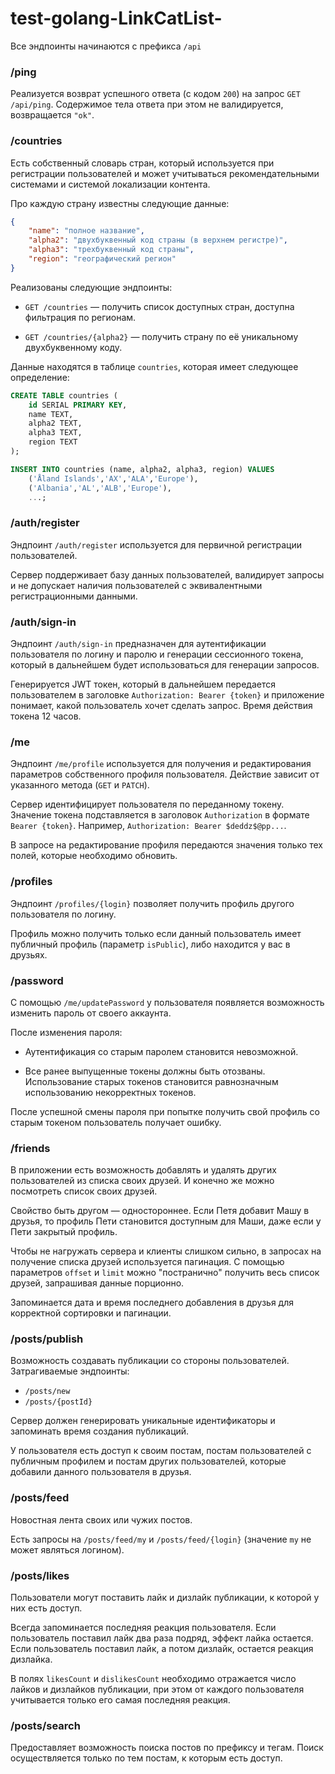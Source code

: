 # test-golang-LinkCatList-

Все эндпоинты начинаются с префикса `/api`
### /ping

Реализуется возврат успешного ответа (с кодом `200`) на запрос `GET /api/ping`. Содержимое тела ответа при этом не валидируется, возвращается `"ok"`.


### /countries

Есть собственный словарь стран, который используется при регистрации пользователей и может учитываться рекомендательными системами и системой локализации контента.

Про каждую страну известны следующие данные:
```json
{
    "name": "полное название",
    "alpha2": "двухбуквенный код страны (в верхнем регистре)",
    "alpha3": "трехбуквенный код страны",
    "region": "географический регион"
}
```

Реализованы следующие эндпоинты:

- `GET /countries` &mdash; получить список доступных стран, доступна фильтрация по регионам. 

- `GET /countries/{alpha2}` &mdash; получить страну по её уникальному двухбуквенному коду.


Данные находятся в таблице `countries`, которая имеет следующее определение:
```sql
CREATE TABLE countries (
    id SERIAL PRIMARY KEY,
    name TEXT,
    alpha2 TEXT,
    alpha3 TEXT,
    region TEXT
);

INSERT INTO countries (name, alpha2, alpha3, region) VALUES
    ('Åland Islands','AX','ALA','Europe'),
    ('Albania','AL','ALB','Europe'),
    ...;
```

### /auth/register

Эндпоинт `/auth/register` используется для первичной регистрации пользователей. 

Сервер поддерживает базу данных пользователей, валидирует запросы и не допускает наличия пользователей с эквивалентными регистрационными данными. 

### /auth/sign-in

Эндпоинт `/auth/sign-in` предназначен для аутентификации пользователя по логину и паролю и генерации сессионного токена, 
который в дальнейшем будет использоваться для генерации запросов.

Генерируется JWT токен, который в дальнейшем передается пользователем в заголовке `Authorization: Bearer {token}` и приложение понимает, какой пользователь хочет сделать запрос. Время действия токена 12 часов.


### /me

Эндпоинт `/me/profile` используется для получения и редактирования параметров собственного профиля пользователя. Действие зависит от указанного метода (`GET` и `PATCH`).

Сервер идентифицирует пользователя по переданному токену. Значение токена подставляется в заголовок `Authorization` в формате `Bearer {token}`. Например, `Authorization: Bearer $deddz$@pp...`.

В запросе на редактирование профиля передаются значения только тех полей, которые необходимо обновить.

### /profiles

Эндпоинт `/profiles/{login}` позволяет получить профиль другого пользователя по логину.

Профиль можно получить только если данный пользователь имеет публичный профиль (параметр `isPublic`), либо находится у вас в друзьях.

### /password

С помощью `/me/updatePassword` у пользователя появляется возможность изменить пароль от своего аккаунта.

После изменения пароля:

- Аутентификация со старым паролем становится невозможной.

- Все ранее выпущенные токены должны быть отозваны. Использование старых токенов становится равнозначным использованию некорректных токенов.

После успешной смены пароля при попытке получить свой профиль со старым токеном пользователь получает ошибку.

### /friends

В приложении есть возможность добавлять и удалять других пользователей из списка своих друзей.
И конечно же можно посмотреть список своих друзей.

Свойство быть другом &mdash; одностороннее. Если Петя добавит Машу в друзья, то профиль Пети становится доступным для Маши, даже если у Пети закрытый профиль.

Чтобы не нагружать сервера и клиенты слишком сильно, в запросах на получение списка друзей используется пагинация.
С помощью параметров `offset` и `limit` можно "постранично" получить весь список друзей, запрашивая данные порционно.

Запоминается дата и время последнего добавления в друзья для корректной сортировки и пагинации.

### /posts/publish

Возможность создавать публикации со стороны пользователей.
Затрагиваемые эндпоинты:
- `/posts/new`
- `/posts/{postId}`

Сервер должен генерировать уникальные идентификаторы и запоминать время создания публикаций.

У пользователя есть доступ к своим постам, постам пользователей с публичным профилем и постам других пользователей, которые добавили данного пользователя в друзья.


### /posts/feed

Новостная лента своих или чужих постов.

Есть запросы на `/posts/feed/my` и `/posts/feed/{login}` (значение `my` не может являться логином).


### /posts/likes

Пользователи могут поставить лайк и дизлайк публикации, к которой у них есть доступ.

Всегда запоминается последняя реакция пользователя. Если пользователь поставил лайк два раза подряд, эффект лайка остается.
Если пользователь поставил лайк, а потом дизлайк, остается реакция дизлайка.

В полях `likesCount` и `dislikesCount` необходимо отражается число лайков и дизлайков публикации, при этом от каждого пользователя учитывается только его самая последняя реакция.

### /posts/search
Предоставляет возможность поиска постов по префиксу и тегам. Поиск осуществляется только по тем постам, к которым есть доступ.
